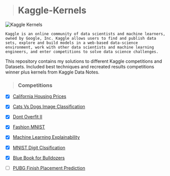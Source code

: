 > # Kaggle-Kernels
![Kaggle Kernels](https://upload.wikimedia.org/wikipedia/commons/7/7c/Kaggle_logo.png)

```Kaggle is an online community of data scientists and machine learners, owned by Google, Inc. Kaggle allows users to find and publish data sets, explore and build models in a web-based data-science environment, work with other data scientists and machine learning engineers, and enter competitions to solve data science challenges.```

This repository contains my solutions to different Kaggle competitions and Datasets. Included best techniques and recreated results competitions winner plus kernels from Kaggle Data Notes.

> ### Competitions
- [x] [California Housing Prices](https://github.com/sourcecode369/Kaggle-Kernels/blob/master/California_Housing_Prices.ipynb)
- [x] [Cats Vs Dogs Image Classification](https://github.com/sourcecode369/Kaggle-Kernels/blob/master/Cats_Vs_Dogs.rar)
- [x] [Dont Overfit II](https://github.com/sourcecode369/Kaggle-Kernels/blob/master/Dont_Overfit_II.ipynb)
- [x] [Fashion MNIST](https://github.com/sourcecode369/Kaggle-Kernels/blob/master/Fashion_MNIST_using_Simple_DNN.ipynb)
- [x] [Machine Learning Explainability](https://github.com/sourcecode369/KaggleKernels/blob/master/Machine%20Learning%20Explainability.ipynb)
- [x] [MNIST Digit Clssification](https://github.com/sourcecode369/Kaggle-Kernels/blob/master/Digit_Recognizer_Perfect_100_.ipynb)
- [x] [Blue Book for Bulldozers](https://github.com/sourcecode369/Kaggle-Kernels/blob/master/Blue_Book_for_Bulldozers_Random_Forest.ipynb)
- [ ] [PUBG Finish Placement Prediction]()

